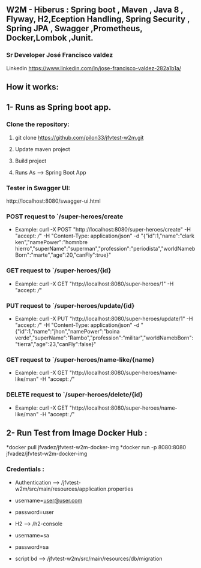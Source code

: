 
## W2M - Hiberus : Spring boot , Maven , Java 8 , Flyway, H2,Eception Handling, Spring Security , Spring JPA , Swagger ,Prometheus, Docker,Lombok ,Junit.

### Sr Developer José Francisco valdez 
 Linkedin https://www.linkedin.com/in/jose-francisco-valdez-282a1b1a/

## How it works:
## 1- Runs as Spring boot app.


### Clone the repository:
1) git clone https://github.com/pilon33/jfvtest-w2m.git


2) Update maven project  
3) Build project 
4) Runs As --> Spring Boot App 

### Tester in Swagger UI:

http://localhost:8080/swagger-ui.html


### POST request to `/super-heroes/create
* Example: curl -X POST "http://localhost:8080/super-heroes/create" -H  "accept: */*" -H  "Content-Type: application/json" -d "{\"id\":1,\"name\":\"clark ken\",\"namePower\":\"homnbre hierro\",\"superName\":\"superman\",\"profession\":\"periodista\",\"worldNamebBorn\":\"marte\",\"age\":20,\"canFly\":true}"


### GET request to `/super-heroes/{id}
* Example: curl -X GET "http://localhost:8080/super-heroes/1" -H  "accept: */*"


### PUT request to `/super-heroes​/update​/{id}
* Example: curl -X PUT "http://localhost:8080/super-heroes/update/1" -H  "accept: */*" -H  "Content-Type: application/json" -d "{\"id\":1,\"name\":\"jhon\",\"namePower\":\"boina verde\",\"superName\":\"Rambo\",\"profession\":\"militar\",\"worldNamebBorn\":\"tierra\",\"age\":23,\"canFly\":false}"


### GET request to `/super-heroes/name-like/{name}

* Example: curl -X GET "http://localhost:8080/super-heroes/name-like/man" -H  "accept: */*"

### DELETE request to `/super-heroes/delete/{id}

* Example: curl -X GET "http://localhost:8080/super-heroes/name-like/man" -H  "accept: */*"


## 2- Run Test from Image Docker Hub :

*docker pull jfvadez/jfvtest-w2m-docker-img
*docker run -p 8080:8080 jfvadez/jfvtest-w2m-docker-img

### Credentials :


* Authentication --> /jfvtest-w2m/src/main/resources/application.properties

* username=user@user.com

* password=user



* H2 --> /h2-console 

* username=sa

* password=sa


* script bd --> /jfvtest-w2m/src/main/resources/db/migration
